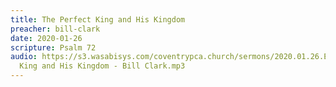 ```yaml
---
title: The Perfect King and His Kingdom
preacher: bill-clark
date: 2020-01-26
scripture: Psalm 72
audio: https://s3.wasabisys.com/coventrypca.church/sermons/2020.01.26.E The Perfect
  King and His Kingdom - Bill Clark.mp3
---
```

